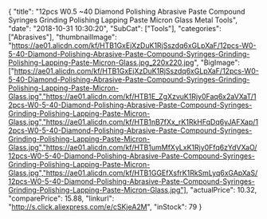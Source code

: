 {
	"title": "12pcs W0.5 ~40 Diamond Polishing Abrasive Paste Compound Syringes Grinding Polishing Lapping Paste Micron Glass Metal Tools",
	"date": "2018-10-31 10:30:20",
	"SubCat": ["Tools"],
	"categories": ["Abrasives"],
	"thumbnailImage": "https://ae01.alicdn.com/kf/HTB1GxEjXzDuK1RjSszdq6xGLpXaF/12pcs-W0-5-40-Diamond-Polishing-Abrasive-Paste-Compound-Syringes-Grinding-Polishing-Lapping-Paste-Micron-Glass.jpg_220x220.jpg",
	"BigImage": ["https://ae01.alicdn.com/kf/HTB1GxEjXzDuK1RjSszdq6xGLpXaF/12pcs-W0-5-40-Diamond-Polishing-Abrasive-Paste-Compound-Syringes-Grinding-Polishing-Lapping-Paste-Micron-Glass.jpg","https://ae01.alicdn.com/kf/HTB1E_ZgXzvuK1Rjy0Faq6x2aVXaT/12pcs-W0-5-40-Diamond-Polishing-Abrasive-Paste-Compound-Syringes-Grinding-Polishing-Lapping-Paste-Micron-Glass.jpg","https://ae01.alicdn.com/kf/HTB1nB7fXx_rK1RkHFqDq6yJAFXap/12pcs-W0-5-40-Diamond-Polishing-Abrasive-Paste-Compound-Syringes-Grinding-Polishing-Lapping-Paste-Micron-Glass.jpg","https://ae01.alicdn.com/kf/HTB1umMfXyLxK1Rjy0Ffq6zYdVXaO/12pcs-W0-5-40-Diamond-Polishing-Abrasive-Paste-Compound-Syringes-Grinding-Polishing-Lapping-Paste-Micron-Glass.jpg","https://ae01.alicdn.com/kf/HTB1GGEfXsfrK1RkSmLyq6xGApXaS/12pcs-W0-5-40-Diamond-Polishing-Abrasive-Paste-Compound-Syringes-Grinding-Polishing-Lapping-Paste-Micron-Glass.jpg"],
	"actualPrice": 10.32,
	"comparePrice": 15.88,
	"linkurl": "http://s.click.aliexpress.com/e/cSKjeA2M",
	"inStock": 79
}
